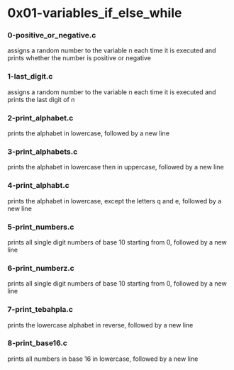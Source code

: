 # 0x01-variables_if_else_while

### 0-positive_or_negative.c
assigns a random number to the variable n each time
it is executed and prints whether the number is positive
or negative

### 1-last_digit.c
assigns a random number to the variable n each time
it is executed and prints the last digit of n

### 2-print_alphabet.c
prints the alphabet in lowercase, followed by a new line

### 3-print_alphabets.c
prints the alphabet in lowercase then in uppercase,
followed by a new line

### 4-print_alphabt.c
prints the alphabet in lowercase, except the letters
q and e, followed by a new line

### 5-print_numbers.c
prints all single digit numbers of base 10 starting
from 0, followed by a new line

### 6-print_numberz.c
prints all single digit numbers of base 10 starting
from 0, followed by a new line

### 7-print_tebahpla.c
prints the lowercase alphabet in reverse, followed by
a new line

### 8-print_base16.c
prints all numbers in base 16 in lowercase, followed by a new line
